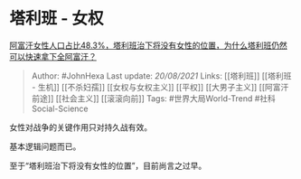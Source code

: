 # 塔利班 - 女权
[阿富汗女性人口占比48.3%，塔利班治下将没有女性的位置，为什么塔利班仍然可以快速拿下全阿富汗？](https://www.zhihu.com/question/480112124/answer/2068763769)

> Author: #JohnHexa 
Last update: *20/08/2021* 
Links: [[塔利班]] [[塔利班 - 生机]] [[不杀妇孺]] [[女权与女权主义]] [[平权]] [[大男子主义]] [[阿富汗前途]] [[社会主义]] [[滚滚向前]]
Tags: #世界大局World-Trend  #社科Social-Science 

女性对战争的关键作用只对持久战有效。

基本逻辑问题而已。

至于“塔利班治下将没有女性的位置”，目前尚言之过早。